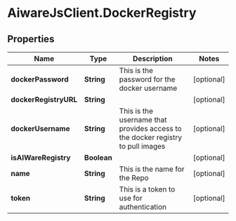 # AiwareJsClient.DockerRegistry

## Properties

Name | Type | Description | Notes
------------ | ------------- | ------------- | -------------
**dockerPassword** | **String** | This is the password for the docker username | [optional] 
**dockerRegistryURL** | **String** |  | [optional] 
**dockerUsername** | **String** | This is the username that provides access to the docker registry to pull images | [optional] 
**isAIWareRegistry** | **Boolean** |  | [optional] 
**name** | **String** | This is the name for the Repo | [optional] 
**token** | **String** | This is a token to use for authentication | [optional] 


